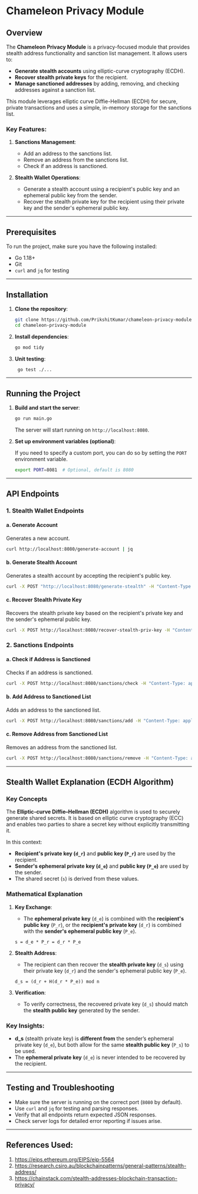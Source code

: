 # Chameleon Privacy Module

## Overview

The **Chameleon Privacy Module** is a privacy-focused module that provides stealth address functionality and sanction list management. It allows users to:

- **Generate stealth accounts** using elliptic-curve cryptography (ECDH).
- **Recover stealth private keys** for the recipient.
- **Manage sanctioned addresses** by adding, removing, and checking addresses against a sanction list.

This module leverages elliptic curve Diffie-Hellman (ECDH) for secure, private transactions and uses a simple, in-memory storage for the sanctions list.

### Key Features:
1. **Sanctions Management**:
   - Add an address to the sanctions list.
   - Remove an address from the sanctions list.
   - Check if an address is sanctioned.

2. **Stealth Wallet Operations**:
   - Generate a stealth account using a recipient's public key and an ephemeral public key from the sender.
   - Recover the stealth private key for the recipient using their private key and the sender's ephemeral public key.

---

## Prerequisites

To run the project, make sure you have the following installed:

- Go 1.18+
- Git
- `curl` and `jq` for testing

---

## Installation

1. **Clone the repository**:

   ```bash
   git clone https://github.com/PrikshitKumar/chameleon-privacy-module
   cd chameleon-privacy-module
   ```

2. **Install dependencies**:

   ```bash
   go mod tidy
   ```

3. **Unit testing**:

   ```bash
    go test ./...
   ```

---

## Running the Project

1. **Build and start the server**:

   ```bash
   go run main.go
   ```

   The server will start running on `http://localhost:8080`.

2. **Set up environment variables (optional)**:

   If you need to specify a custom port, you can do so by setting the `PORT` environment variable.

   ```bash
   export PORT=8081  # Optional, default is 8080
   ```

---

## API Endpoints

### 1. **Stealth Wallet Endpoints**

#### a. **Generate Account**
Generates a new account.
```bash
curl http://localhost:8080/generate-account | jq
```

#### b. **Generate Stealth Account**
Generates a stealth account by accepting the recipient's public key.
```bash
curl -X POST "http://localhost:8080/generate-stealth" -H "Content-Type: application/json" -d '{"pub_key": "0x04244fc9ce4c29334b372faee3f692e49d6dcc7824b5b54afd6b1233bad5db2d368109325c6b99a95f9e9cf8d5eba0a967c5ebee08381f07b3f31b7e562964ec5d"}' | jq
```

#### c. **Recover Stealth Private Key**
Recovers the stealth private key based on the recipient's private key and the sender's ephemeral public key.
```bash
curl -X POST http://localhost:8080/recover-stealth-priv-key -H "Content-Type: application/json" -d '{ "recipient_privkey": "0xb97f63a1825de57f8551245b6a2de926465700809a3397bf0b4987c3310c3a2f", "ephemeral_pubkey": "0x04a844128b99f7eb00283a8882cd43d8484c61abe4c1d8bf3f3fad2c6992c779ed1cbbd95d48210456dd4fc57c5e8649414f19cff404eb961cbd82a03461d23332"}' | jq
```

### 2. **Sanctions Endpoints**

#### a. **Check if Address is Sanctioned**
Checks if an address is sanctioned.
```bash
curl -X POST http://localhost:8080/sanctions/check -H "Content-Type: application/json" -d '{"address": "0xAbc123"}' | jq
```

#### b. **Add Address to Sanctioned List**
Adds an address to the sanctioned list.
```bash
curl -X POST http://localhost:8080/sanctions/add -H "Content-Type: application/json" -d '{"address": "0xAbc123"}' | jq
```

#### c. **Remove Address from Sanctioned List**
Removes an address from the sanctioned list.
```bash
curl -X POST http://localhost:8080/sanctions/remove -H "Content-Type: application/json" -d '{"address": "0xAbc123"}' | jq
```

---

## Stealth Wallet Explanation (ECDH Algorithm)

### Key Concepts

The **Elliptic-curve Diffie–Hellman (ECDH)** algorithm is used to securely generate shared secrets. It is based on elliptic curve cryptography (ECC) and enables two parties to share a secret key without explicitly transmitting it.

In this context:

- **Recipient's private key (`d_r`)** and **public key (`P_r`)** are used by the recipient.
- **Sender's ephemeral private key (`d_e`)** and **public key (`P_e`)** are used by the sender.
- The shared secret (`s`) is derived from these values.

### Mathematical Explanation

1. **Key Exchange**:
   - The **ephemeral private key** (`d_e`) is combined with the **recipient's public key** (`P_r`), or the **recipient's private key** (`d_r`) is combined with the **sender's ephemeral public key** (`P_e`).
   
   ```plaintext
   s = d_e * P_r = d_r * P_e
   ```

2. **Stealth Address**:
   - The recipient can then recover the **stealth private key** (`d_s`) using their private key (`d_r`) and the sender's ephemeral public key (`P_e`).

   ```plaintext
   d_s = (d_r + H(d_r * P_e)) mod n
   ```

3. **Verification**:
   - To verify correctness, the recovered private key (`d_s`) should match the **stealth public key** generated by the sender.

### Key Insights:

- **d_s** (stealth private key) is **different from** the sender’s ephemeral private key (`d_e`), but both allow for the same **stealth public key** (`P_s`) to be used.
- The **ephemeral private key** (`d_e`) is never intended to be recovered by the recipient.

---

## Testing and Troubleshooting

- Make sure the server is running on the correct port (`8080` by default).
- Use `curl` and `jq` for testing and parsing responses.
- Verify that all endpoints return expected JSON responses.
- Check server logs for detailed error reporting if issues arise.

---

## References Used: 
1. https://eips.ethereum.org/EIPS/eip-5564
2. https://research.csiro.au/blockchainpatterns/general-patterns/stealth-address/
3. https://chainstack.com/stealth-addresses-blockchain-transaction-privacy/
